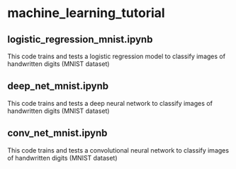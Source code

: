 # machine_learning_tutorial
## logistic_regression_mnist.ipynb
This code trains and tests a logistic regression model to classify images of handwritten digits (MNIST dataset)

## deep_net_mnist.ipynb
This code trains and tests a deep neural network to classify images of handwritten digits (MNIST dataset)

## conv_net_mnist.ipynb
This code trains and tests a convolutional neural network to classify images of handwritten digits (MNIST dataset)
